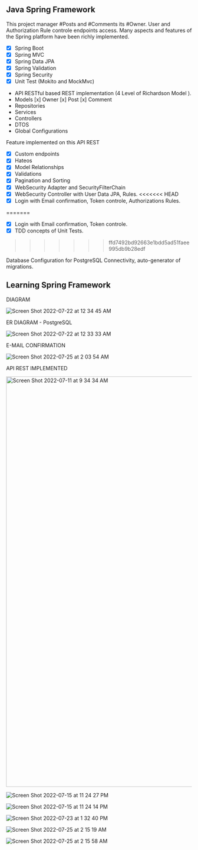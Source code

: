 
## Java Spring Framework

This project manager #Posts and #Comments its #Owner. User and Authorization Rule controle endpoints access. 
Many aspects and features of the Spring platform have been richly implemented.

- [x] Spring Boot 
- [x] Spring MVC
- [x] Spring Data JPA
- [x] Spring Validation
- [x] Spring Security
- [x] Unit Test (Mokito and MockMvc)

- API RESTful based REST implementation (4 Level of Richardson Model ).
- Models [x] Owner [x] Post [x] Comment 
- Repositories
- Services
- Controllers
- DTOS
- Global Configurations

Feature implemented on this API REST

- [x] Custom endpoints 
- [x] Hateos
- [x] Model Relationships
- [x] Validations
- [x] Pagination and Sorting
- [x] WebSecurity Adapter and SecurityFilterChain
- [x] WebSecurity Controller with User Data JPA, Rules.
<<<<<<< HEAD
- [x] Login with Email confirmation, Token controle, Authorizations Rules.

=======
- [x] Login with Email confirmation, Token controle.
- [x] TDD concepts of Unit Tests.
>>>>>>> ffd7492bd92663e1bdd5ad51faee995db9b28edf

Database Configuration for PostgreSQL Connectivity, auto-generator of migrations.

## Learning Spring Framework

DIAGRAM

![Screen Shot 2022-07-22 at 12 34 45 AM](https://user-images.githubusercontent.com/82730685/180675073-4da21a48-86f3-4df4-b6bf-94de03394eb4.png)


ER DIAGRAM - PostgreSQL

![Screen Shot 2022-07-22 at 12 33 33 AM](https://user-images.githubusercontent.com/82730685/180675085-b90c47b9-3a0a-43e3-800d-aab820855c1e.png)

E-MAIL CONFIRMATION

![Screen Shot 2022-07-25 at 2 03 54 AM](https://user-images.githubusercontent.com/82730685/180675038-c00aa8c6-7548-452d-9ceb-b737297c9ae2.png)

API REST IMPLEMENTED

<img width="1110" alt="Screen Shot 2022-07-11 at 9 34 34 AM" src="https://user-images.githubusercontent.com/82730685/178223051-eaea2c03-5c0a-45d1-937c-f3e42aac390a.png">

![Screen Shot 2022-07-15 at 11 24 27 PM](https://user-images.githubusercontent.com/82730685/179320443-8974647d-8c37-4c50-8a75-b7d293d7f7d2.png)

![Screen Shot 2022-07-15 at 11 24 14 PM](https://user-images.githubusercontent.com/82730685/179320463-58f3c563-2641-4dc3-8313-339abc4753cc.png)

![Screen Shot 2022-07-23 at 1 32 40 PM](https://user-images.githubusercontent.com/82730685/180675135-bcdcbe28-056e-4676-a7b6-eb62bad6e651.png)

![Screen Shot 2022-07-25 at 2 15 19 AM](https://user-images.githubusercontent.com/82730685/180675369-b26bdb78-4845-4c57-a88e-4fbbbb16040f.png)

![Screen Shot 2022-07-25 at 2 15 58 AM](https://user-images.githubusercontent.com/82730685/180675375-bc5f97b3-f2dc-43c9-a318-7744f0bceed7.png)





